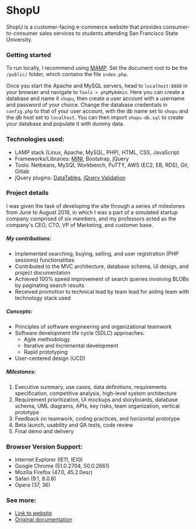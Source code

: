 # ShopU

ShopU is a customer-facing e-commerce website that provides consumer-to-consumer
sales services to students attending San Francisco State University.

### Getting started

To run locally, I recommend using [MAMP](https://www.mamp.info/en/).
Set the document root to be the `/public/` folder, which contains the file `index.php`.

Once you start the Apache and MySQL servers, head to `localhost:8888` in your
browser and navigate to `Tools > phpMyAdmin`. Here you can create a database
and name it `shopu`, then create a user account with a username and password
of your choice. Change the database credentials in `config.php` to that of your
user account, with the db name set to `shopu` and the db host set to `localhost`.
You can then import `shopu-db.sql` to create your database and populate it
with dummy data.

### Technologies used:
* LAMP stack (Linux, Apache, MySQL, PHP), HTML, CSS, JavaScript
* Frameworks/Libraries: [MINI], Bootstrap, jQuery
* Tools: Netbeans, MySQL Workbench, PuTTY, AWS (EC2, EB, RDS), Git, Gitlab
* jQuery plugins: [DataTables], [jQuery Validation]

### Project details

I was given the task of developing the site through a series of milestones from June to August 2016, in which I was a part of a simulated startup company comprised of six members, and my professors acted as the company's CEO, CTO, VP of Marketing, and customer base.

##### My contributions:
* Implemented searching, buying, selling, and user registration (PHP sessions) functionalities
* Contributed to the MVC architecture, database schema, UI design, and project documentation
* Achieved 100% speed improvement of search queries involving BLOBs by paginating search results
* Received promotion to technical lead by team lead for aiding team with technology stack used

##### Concepts:
* Principles of software engineering and organizational teamwork
* Software development life cycle (SDLC) approaches:
	* Agile methodology
	* Iterative and Incremental development
	* Rapid prototyping
* User-centered design (UCD)

##### Milestones:
1. Executive summary, use cases, data definitions, requirements specification,
competitive analysis, high-level system architecture
2. Requirement prioritization, UI mockups and storyboards, database schema,
UML diagrams, APIs, key risks, team organization, vertical prototype
3. Feedback on teamwork, coding practices, and horizontal prototype
4. Beta launch, usability and QA tests, code review
5. Final demo and delivery

### Browser Version Support:
* Internet Explorer (IE11, IE10)
* Google Chrome (51.0.2704, 50.0.2661)
* Mozilla Firefox (47.0, 45.2.0esr)
* Safari (9.1, 8.0.8)
* Opera (37, 36)

### See more:
* [Link to website](http://shopu-env.bzwc52z8ia.us-west-2.elasticbeanstalk.com/)
* [Original documentation](https://goo.gl/ml0ohg)

<!-- links -->

[MINI]: https://github.com/panique/mini
[DataTables]: https://datatables.net
[jQUery Validation]: https://jqueryvalidation.org
